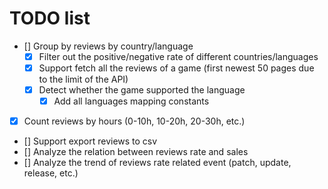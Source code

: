 # TODO list

- [] Group by reviews by country/language
  - [x] Filter out the positive/negative rate of different countries/languages
  - [x] Support fetch all the reviews of a game (first newest 50 pages due to the limit of the API)
  - [x] Detect whether the game supported the language
    - [x] Add all languages mapping constants
- [x] Count reviews by hours (0-10h, 10-20h, 20-30h, etc.)
- [] Support export reviews to csv
- [] Analyze the relation between reviews rate and sales
- [] Analyze the trend of reviews rate related event (patch, update, release, etc.)